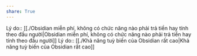```yaml
---
share: True
---
```

Lý do:: [[./Obsidian miễn phí, không có chức năng nào phải trả tiền hay tính theo đầu người|Obsidian miễn phí, không có chức năng nào phải trả tiền hay tính theo đầu người]] 
Lý do:: [[./Khả năng tuỳ biến của Obsidian rất cao|Khả năng tuỳ biến của Obsidian rất cao]]
